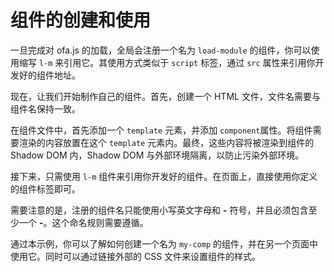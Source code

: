 <template is="exm-article">
<a href="../../publics/examples/simple-component/demo.html" preview></a>
<a href="../../publics/examples/simple-component/my-comp.html" main></a>
<a href="../../publics/examples/simple-component/public.css"></a>
</template>

# 组件的创建和使用

一旦完成对 ofa.js 的加载，全局会注册一个名为 `load-module` 的组件，你可以使用缩写 `l-m` 来引用它。其使用方式类似于 `script` 标签，通过 `src` 属性来引用你开发好的组件地址。

现在，让我们开始制作自己的组件。首先，创建一个 HTML 文件，文件名需要与组件名保持一致。

在组件文件中，首先添加一个 `template` 元素，并添加 `component`属性。将组件需要渲染的内容放置在这个 `template` 元素内。最终，这些内容将被渲染到组件的 Shadow DOM 内，Shadow DOM 与外部环境隔离，以防止污染外部环境。

接下来，只需使用 `l-m` 组件来引用你开发好的组件。在页面上，直接使用你定义的组件标签即可。

需要注意的是，注册的组件名只能使用小写英文字母和 **-** 符号，并且必须包含至少一个 **-**。这个命名规则需要遵循。

通过本示例，你可以了解如何创建一个名为 `my-comp` 的组件，并在另一个页面中使用它。同时可以通过链接外部的 CSS 文件来设置组件的样式。
